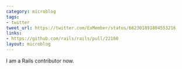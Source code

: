 ```yaml
---
category: microblog
tags:
- twitter
tweet_url: https://twitter.com/ExMember/status/662301891804553216
links:
- https://github.com/rails/rails/pull/22180
layout: microblog
---
```

I am a Rails contributor now.
